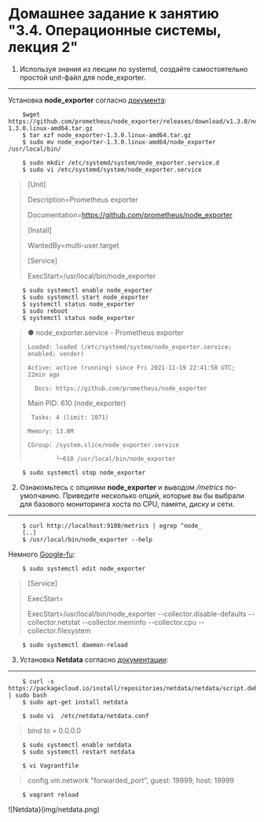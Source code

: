 Домашнее задание к занятию "3.4. Операционные системы, лекция 2"
===
1. Используя знания из лекции по systemd, создайте самостоятельно простой unit-файл для node_exporter.
---

Установка **node_exporter** согласно [документа](https://prometheus.io/docs/guides/node-exporter/):

		$wget https://github.com/prometheus/node_exporter/releases/download/v1.3.0/node_exporter-1.3.0.linux-amd64.tar.gz
		$ tar xzf node_exporter-1.3.0.linux-amd64.tar.gz
		$ sudo mv node_exporter-1.3.0.linux-amd64/node_exporter /usr/local/bin/

		$ sudo mkdir /etc/systemd/system/node_exporter.service.d
		$ sudo vi /etc/systemd/system/node_exporter.service

>	[Unit]
>
>	Description=Prometheus exporter
>
>	Documentation=https://github.com/prometheus/node_exporter
>
>	[Install]
>
>	WantedBy=multi-user.target
>
>	[Service]
>
>	ExecStart=/usr/local/bin/node_exporter

		$ sudo systemctl enable node_exporter
		$ sudo systemctl start node_exporter
		$ systemctl status node_exporter
		$ sudo reboot
		$ systemctl status node_exporter

>● node_exporter.service - Prometheus exporter
>
>     Loaded: loaded (/etc/systemd/system/node_exporter.service; enabled; vendor)
>
>     Active: active (running) since Fri 2021-11-19 22:41:58 UTC; 22min ago
>
>       Docs: https://github.com/prometheus/node_exporter
>
>   Main PID: 610 (node_exporter)
>
>      Tasks: 4 (limit: 1071)
>
>     Memory: 13.8M
>
>     CGroup: /system.slice/node_exporter.service
>
>             └─610 /usr/local/bin/node_exporter

		$ sudo systemctl stop node_exporter

2. Ознакомьтесь с опциями **node_exporter** и выводом */metrics* по-умолчанию. Приведите несколько опций, которые вы бы выбрали для базового мониторинга хоста по CPU, памяти, диску и сети.
---

		$ curl http://localhost:9100/metrics | egrep ^node_
		[..]
		$ /usr/local/bin/node_exporter --help

Немного [Google-fu](https://askubuntu.com/questions/659267/how-do-i-override-or-configure-systemd-services):

		$ sudo systemctl edit node_exporter

>	[Service]
>
>	ExecStart=
>
>	ExecStart=/usr/local/bin/node_exporter --collector.disable-defaults --collector.netstat --collector.meminfo --collector.cpu --collector.filesystem

		$ sudo systemctl daemon-reload

3. Установка **Netdata** согласно [документации](https://packagecloud.io/netdata/netdata/install):
---

		$ curl -s https://packagecloud.io/install/repositories/netdata/netdata/script.deb.sh | sudo bash
		$ sudo apt-get install netdata

		$ sudo vi  /etc/netdata/netdata.conf

>	bind to = 0.0.0.0

		$ sudo systemctl enable netdata
		$ sudo systemctl restart netdata

		$ vi Vagrantfile

>	config.vm.network "forwarded_port", guest: 19999, host: 19999

		$ vagrant reload

![Netdata}(img/netdata.png)


